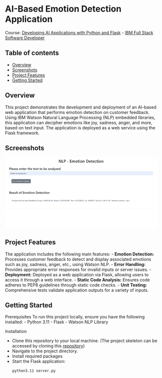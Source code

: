# AI-Based Emotion Detection Application

Course: [Developing AI Applications with Python and Flask](https://www.coursera.org/learn/python-project-for-ai-application-development?specialization=ibm-full-stack-cloud-developer) - [IBM Full Stack Software Developer](https://www.coursera.org/professional-certificates/ibm-full-stack-cloud-developer)

## Table of contents

- [Overview](#overview)
- [Screenshots](#screenshots)
- [Project Features](#project-features)
- [Getting Started](#getting-started)


## Overview
This project demonstrates the development and deployment of an AI-based web application that performs emotion detection on customer feedback. Using IBM Watson Natural Language Processing (NLP) embedded libraries, this application can decipher emotions like joy, sadness, anger, and more, based on text input. The application is deployed as a web service using the Flask framework.

## Screenshots
![Emotion Detection](./EmotionDetection.png)

## Project Features
The application includes the following main features:
    - **Emotion Detection:** Processes customer feedback to detect and display associated emotions such as joy, sadness, anger, etc., using Watson NLP.
    - **Error Handling:** Provides appropriate error responses for invalid inputs or server issues.
    - **Deployment:** Deployed as a web application via Flask, allowing users to access it through a web interface.
    - **Static Code Analysis:** Ensures code adheres to PEP8 guidelines through static code checks.
    - **Unit Testing:** Comprehensive tests validate application outputs for a variety of inputs.

## Getting Started
Prerequisites
  To run this project locally, ensure you have the following installed:
    - Python 3.11
    - Flask
    - Watson NLP Library

Installation
  - Clone this repository to your local machine. (The project skeleton can be accessed by cloning this [repository](https://github.com/ibm-developer-skills-network/oaqjp-final-project-emb-ai.git))
  - Navigate to the project directory.
  - Install required packages
  - Start the Flask application:
    ``` bash
    python3.11 server.py
    ```
